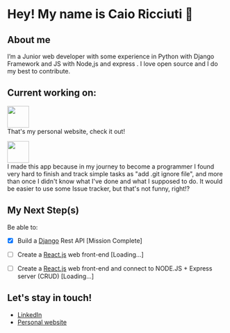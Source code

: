 # Hey! My name is Caio Ricciuti 👋
## About me
I’m a Junior web developer with some experience in Python with Django Framework and JS with Node,js and express . I love open source and I do my best to contribute. 

## Current working on:
<p>
    <a href="https://caioricciuti.com/?utm_source=githubreadme" target="_blank"><img width="50" src="https://caioricciuti.com/assets/img/favicon-32x32.png"></a><br/>
    That's my personal website, check it out! 
</p>

<p>
    <a href="https://simpletask.caioricciuti.com/?utm_source=githubreadme" target="_blank"><img width="50" src="https://caioricciuti.com/assets/img/portfolio/simpletask.png"></a><br/>
     I made this app because in my journey to become a programmer I found very hard to finish and track simple tasks as "add .git ignore file", and more than once I didn't know what I've done and
     what I supposed to do. It would be easier to use some Issue tracker, but that's not funny, right!?
</p>

## My Next Step(s)

Be able to:
* [x] Build a [Django](https://djangoproject.com/) Rest API [Mission Complete]
* [ ] Create a [React.js](https://reactjs.org/) web front-end [Loading...]
* [ ] Create a [React.js](https://reactjs.org/) web front-end and connect to NODE.JS + Express server (CRUD) [Loading...]


## Let's stay in touch!
* [LinkedIn](https://www.linkedin.com/in/caioricciuti)
* [Personal website](https://caioricciuti.com/?utm_source=girhubreademe)
